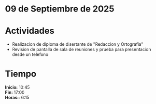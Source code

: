 #  09 de Septiembre de 2025

# Actividades

- Realizacion de diploma de disertante de "Redaccion y Ortografia"
- Revision de pantalla de sala de reuniones y prueba para presentacion desde un telefono

# Tiempo

**Inicio:** 10:45  
**Fin:** 17:00  
**Horas:**: 6:15   
